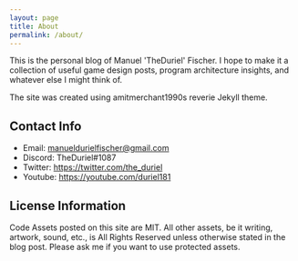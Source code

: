 ```yaml
---
layout: page
title: About
permalink: /about/
---
```


This is the personal blog of Manuel 'TheDuriel' Fischer. I hope to make it a collection of useful game design posts, program architecture insights, and whatever else I might think of.

The site was created using amitmerchant1990s reverie Jekyll theme.

## Contact Info

- Email: manueldurielfischer@gmail.com
- Discord: TheDuriel#1087
- Twitter: https://twitter.com/the_duriel
- Youtube: https://youtube.com/duriel181

## License Information

Code Assets posted on this site are MIT. All other assets, be it writing, artwork, sound, etc., is All Rights Reserved unless otherwise stated in the blog post. Please ask me if you want to use protected assets.
